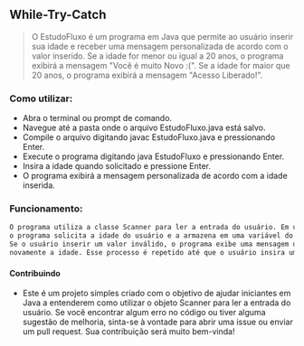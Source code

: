 ## While-Try-Catch

> O EstudoFluxo é um programa em Java que permite ao usuário inserir sua idade e receber uma mensagem personalizada de acordo com o valor inserido. Se a idade for menor ou igual a 20 anos, o programa exibirá a mensagem "Você é muito Novo :(". Se a idade for maior que 20 anos, o programa exibirá a mensagem "Acesso Liberado!".


### Como utilizar:

- Abra o terminal ou prompt de comando.
- Navegue até a pasta onde o arquivo EstudoFluxo.java está salvo.
- Compile o arquivo digitando javac EstudoFluxo.java e pressionando Enter.
- Execute o programa digitando java EstudoFluxo e pressionando Enter.
- Insira a idade quando solicitado e pressione Enter.
- O programa exibirá a mensagem personalizada de acordo com a idade inserida.

### Funcionamento:

```sh
O programa utiliza a classe Scanner para ler a entrada do usuário. Em um bloco de repetição while, 
o programa solicita a idade do usuário e a armazena em uma variável do tipo inteiro. 
Se o usuário inserir um valor inválido, o programa exibe uma mensagem de erro e solicita 
novamente a idade. Esse processo é repetido até que o usuário insira uma idade válida.
```

#### Contribuindo

- Este é um projeto simples criado com o objetivo de ajudar iniciantes em Java a entenderem como utilizar o objeto Scanner para ler a entrada do usuário. Se você encontrar algum erro no código ou tiver alguma sugestão de melhoria, sinta-se à vontade para abrir uma issue ou enviar um pull request. Sua contribuição será muito bem-vinda!
